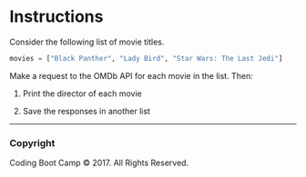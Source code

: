 # Instructions

Consider the following list of movie titles.

```python
movies = ["Black Panther", "Lady Bird", "Star Wars: The Last Jedi"]
```

Make a request to the OMDb API for each movie in the list. Then:

1. Print the director of each movie

2. Save the responses in another list

- - -

### Copyright

Coding Boot Camp © 2017. All Rights Reserved.
